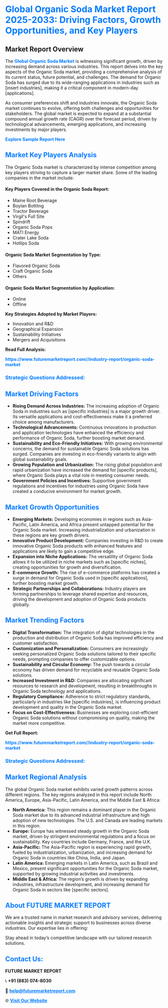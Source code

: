 <h1 style="color: #007BFF;">Global Organic Soda Market Report 2025-2033: Driving Factors, Growth Opportunities, and Key Players</h1>

<section id="overview">
<h2>Market Report Overview</h2>
<p>The <a href="https://www.futuremarketreport.com//industry-report/organic-soda-market" style="color: #007BFF; text-decoration: none;"><strong>Global Organic Soda Market</strong></a> is witnessing significant growth, driven by increasing demand across various industries. This report delves into the key aspects of the Organic Soda market, providing a comprehensive analysis of its current status, future potential, and challenges. The demand for Organic Soda has surged due to its wide-ranging applications in industries such as [insert industries], making it a critical component in modern-day [applications].</p>
<p>As consumer preferences shift and industries innovate, the Organic Soda market continues to evolve, offering both challenges and opportunities for stakeholders. The global market is expected to expand at a substantial compound annual growth rate (CAGR) over the forecast period, driven by technological advancements, emerging applications, and increasing investments by major players.</p>
</section>

<section id="overview">
<p><a href="https://www.futuremarketreport.com//request-sample/reportId=57197" style="color: #007BFF; text-decoration: none;"><strong>Explore Sample Report Here</strong></a></p>
</section>

<section id="key-players">
<h2 style="color: #007BFF;">Market Key Players Analysis</h2>
<p>The Organic Soda market is characterized by intense competition among key players striving to capture a larger market share. Some of the leading companies in the market include:</p>
<h4>Key Players Covered in the Organic Soda Report:</h4>
<ul><li>Maine Root Beverage</li><li>Boylan Bottling</li><li>Tractor Beverage</li><li>Virgil&#039;s Full Site</li><li>Spindrift</li><li>Organic Soda Pops</li><li>MATI Energy</li><li>Crater Lake Soda</li><li>Hotlips Soda</li></ul>
<h4>Organic Soda Market Segmentation by Type:</h4>
<ul><li>Flavored Organic Soda</li><li>Craft Organic Soda</li><li>Others</li></ul>

<h4>Organic Soda Market Segmentation by Application:</h4>
<ul><li>Online</li><li>Offline</li></ul>
<p><strong>Key Strategies Adopted by Market Players:</strong></p>
<ul>
<li>Innovation and R&D</li>
<li>Geographical Expansion</li>
<li>Sustainability Initiatives</li>
<li>Mergers and Acquisitions</li>
</ul>
</section>

<section>
<p><strong>Read Full Analysis: </strong></p><a href="https://www.futuremarketreport.com//industry-report/organic-soda-market" style="color: #007BFF; text-decoration: none;"><strong>https://www.futuremarketreport.com//industry-report/organic-soda-market</strong></a>
<h3 style="color: #007BFF;">Strategic Questions Addressed:</h3>
</section>

<section id="driving-factors">
<h2 style="color: #007BFF;">Market Driving Factors</h2>
<ul>
<li><strong>Rising Demand Across Industries:</strong> The increasing adoption of Organic Soda in industries such as [specific industries] is a major growth driver. Its versatile applications and cost-effectiveness make it a preferred choice among manufacturers.</li>
<li><strong>Technological Advancements:</strong> Continuous innovations in production and application technologies have enhanced the efficiency and performance of Organic Soda, further boosting market demand.</li>
<li><strong>Sustainability and Eco-Friendly Initiatives:</strong> With growing environmental concerns, the demand for sustainable Organic Soda solutions has surged. Companies are investing in eco-friendly variants to align with global sustainability goals.</li>
<li><strong>Growing Population and Urbanization:</strong> The rising global population and rapid urbanization have increased the demand for [specific products], where Organic Soda plays a vital role in meeting consumer needs.</li>
<li><strong>Government Policies and Incentives:</strong> Supportive government regulations and incentives for industries using Organic Soda have created a conducive environment for market growth.</li>
</ul>
</section>

<section id="growth-opportunities">
<h2 style="color: #007BFF;">Market Growth Opportunities</h2>
<ul>
<li><strong>Emerging Markets:</strong> Developing economies in regions such as Asia-Pacific, Latin America, and Africa present untapped potential for the Organic Soda market. Increasing industrialization and urbanization in these regions are key growth drivers.</li>
<li><strong>Innovative Product Development:</strong> Companies investing in R&D to create innovative Organic Soda products with enhanced features and applications are likely to gain a competitive edge.</li>
<li><strong>Expansion into Niche Applications:</strong> The versatility of Organic Soda allows it to be utilized in niche markets such as [specific niches], creating opportunities for growth and diversification.</li>
<li><strong>E-commerce Growth:</strong> The rise of e-commerce platforms has created a surge in demand for Organic Soda used in [specific applications], further boosting market growth.</li>
<li><strong>Strategic Partnerships and Collaborations:</strong> Industry players are forming partnerships to leverage shared expertise and resources, driving the development and adoption of Organic Soda products globally.</li>
</ul>
</section>

<section id="trending-factors">
<h2 style="color: #007BFF;">Market Trending Factors</h2>
<ul>
<li><strong>Digital Transformation:</strong> The integration of digital technologies in the production and distribution of Organic Soda has improved efficiency and customer satisfaction.</li>
<li><strong>Customization and Personalization:</strong> Consumers are increasingly seeking personalized Organic Soda solutions tailored to their specific needs, prompting companies to offer customizable options.</li>
<li><strong>Sustainability and Circular Economy:</strong> The push towards a circular economy has driven demand for recyclable and reusable Organic Soda solutions.</li>
<li><strong>Increased Investment in R&D:</strong> Companies are allocating significant resources to research and development, resulting in breakthroughs in Organic Soda technology and applications.</li>
<li><strong>Regulatory Compliance:</strong> Adherence to strict regulatory standards, particularly in industries like [specific industries], is influencing product development and quality in the Organic Soda market.</li>
<li><strong>Focus on Cost-Effectiveness:</strong> Businesses are exploring cost-efficient Organic Soda solutions without compromising on quality, making the market more competitive.</li>
</ul>
</section>

<section>
<p><strong>Get Full Report: </strong></p><a href="https://www.futuremarketreport.com//industry-report/organic-soda-market" style="color: #007BFF; text-decoration: none;"><strong>https://www.futuremarketreport.com//industry-report/organic-soda-market</strong></a>
<h3 style="color: #007BFF;">Strategic Questions Addressed:</h3>
</section>


<section id="regional-analysis">
<h2 style="color: #007BFF;">Market Regional Analysis</h2>
<p>The global Organic Soda market exhibits varied growth patterns across different regions. The key regions analyzed in this report include North America, Europe, Asia-Pacific, Latin America, and the Middle East & Africa:</p>
<ul>
<li><strong>North America:</strong> This region remains a dominant player in the Organic Soda market due to its advanced industrial infrastructure and high adoption of new technologies. The U.S. and Canada are leading markets in this region.</li>
<li><strong>Europe:</strong> Europe has witnessed steady growth in the Organic Soda market, driven by stringent environmental regulations and a focus on sustainability. Key countries include Germany, France, and the U.K.</li>
<li><strong>Asia-Pacific:</strong> The Asia-Pacific region is experiencing rapid growth, fueled by industrialization, urbanization, and increasing demand for Organic Soda in countries like China, India, and Japan.</li>
<li><strong>Latin America:</strong> Emerging markets in Latin America, such as Brazil and Mexico, present significant opportunities for the Organic Soda market, supported by growing industrial activities and investments.</li>
<li><strong>Middle East & Africa:</strong> The region’s growth is driven by expanding industries, infrastructure development, and increasing demand for Organic Soda in sectors like [specific sectors].</li>
</ul>
</section>

<footer>
<h2 style="color: #007BFF;">About FUTURE MARKET REPORT</h2>
<p>We are a trusted name in market research and advisory services, delivering actionable insights and strategic support to businesses across diverse industries. Our expertise lies in offering:</p>

<p>Stay ahead in today’s competitive landscape with our tailored research solutions.</p>

<h2 style="color: #007BFF;">Contact Us:</h2>
<p><strong>FUTURE MARKET REPORT</strong></p>
<p>📞 <strong>+91 (883) 074-8030</strong></p>
<p>📧 <strong><a href="mailto:help@futuremarketreport.com" style="color: #007BFF;">help@futuremarketreport.com</a></strong></p>
<p>🌐 <strong><a href="https://www.futuremarketreport.com/" style="color: #007BFF;">Visit Our Website</a></strong></p>
</footer>